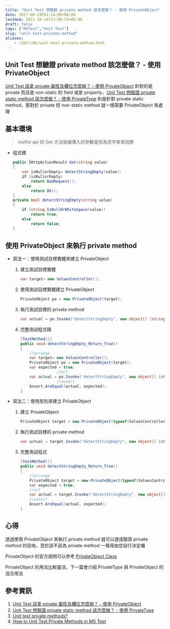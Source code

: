 ```yaml
---
title: "Unit Test 想驗證 private method 該怎麼做？ - 使用 PrivateObject"
date: 2017-06-19T01:14:00+08:00
lastmod: 2021-10-14T13:00:53+08:00
draft: false
tags: ["MSTest","Unit Test"]
slug: "unit-test-private-method"
aliases:
    - /2017/06/unit-test-private-method.html
---
```

## Unit Test 想驗證 private method 該怎麼做？ - 使用 PrivateObject

[Unit Test 該拿 private 屬性及欄位怎麼辦？ - 使用 PrivateObject](//blog.yowko.com/2017/06/unit-test-private-field-property.html) 針對的是 private 而且是 non-static 的 field 或是 property，[Unit Test 想驗證 private static method 該怎麼做？ - 使用 PrivateType](//blog.yowko.com/2017/06/unit-test-static-method.html) 則是針對 private static method，那對於 private 但 non-static method 就一樣需要 PrivateObject 來處理

## 基本環境

> restful api 的 Get 方法依據傳入的參數是否為空字串來回應

* 程式碼

    ```cs
    public IHttpActionResult Get(string value)
    {
        var isNullorEmpty= detectStringEmpty(value);
        if (isNullorEmpty)
            return BadRequest();
        else
            return Ok();
    }
    private bool detectStringEmpty(string value)
    {
        if (string.IsNullOrWhiteSpace(value))
            return true;
        else
            return false;
    }
    ```

## 使用 PrivateObject 來執行 private method

* 寫法一：使用測試目標實體來建立 PrivateObject

    1. 建立測試目標實體

        ```cs
        var target= new ValuesController();
        ```

    2. 使用測試目標實體建立 PrivateObject

        ```cs
        PrivateObject po = new PrivateObject(target);
        ```

    3. 執行測試目標的 private method

        ```cs
        var actual = po.Invoke("detectStringEmpty", new object[] {string.Empty});
        ```

    4. 完整測試程式碼

        ```cs
        [TestMethod()]
        public void detectStringEmpty_Return_True()
        {
            //arrange 
            var target= new ValuesController();
            PrivateObject po = new PrivateObject(target);
            var expected = true;
                        //act
            var actual = po.Invoke("detectStringEmpty", new object[] {string.Empty});
                        //assert
            Assert.AreEqual(actual, expected);
        }
        ```

* 寫法二：使用型別來建立 PrivateObject

    1. 建立 PrivateObject

        ```cs
        PrivateObject target = new PrivateObject(typeof(ValuesController));
        ```

    2. 執行測試目標的 private method

        ```cs
        var actual = target.Invoke("detectStringEmpty", new object[] {string.Empty});
        ```

    3. 完整測試程式

        ```cs
        [TestMethod()]
        public void detectStringEmpty_Return_True()
        {
            //arrange 
            PrivateObject target = new PrivateObject(typeof(ValuesController));
            var expected = true;
            //act
            var actual = target.Invoke("detectStringEmpty", new object[] {string.Empty});
            //assert
            Assert.AreEqual(actual, expected);
        }
        ```

## 心得

透過使用 PrivateObject 來執行 private method 就可以達成驗證 private method 的目地，至於該不該為 private method 一樣得由您自行決定囉

PrivateObject 的官方說明可以參考 [PrivateObject Class](https://msdn.microsoft.com/en-us/library/microsoft.visualstudio.testtools.unittesting.privateobject%28v=vs.120%29.aspx)

PrivateObject 的用法比較靈活，下一篇會介紹 PrivateType 與 PrivateObject 的混合用法

## 參考資訊

1. [Unit Test 該拿 private 屬性及欄位怎麼辦？ - 使用 PrivateObject](//blog.yowko.com/2017/06/unit-test-private-field-property.html)
2. [Unit Test 想驗證 private static method 該怎麼做？ - 使用 PrivateType](//blog.yowko.com/2017/06/unit-test-static-method.html)
3. [Unit test private methods?](https://akurniaga.wordpress.com/tag/unit-test-privateobject-visual-studio/)
4. [How to Unit Test Private Methods in MS Test](https://www.infragistics.com/community/blogs/dhananjay_kumar/archive/2015/07/16/how-to-unit-test-private-methods-in-ms-test.aspx)
